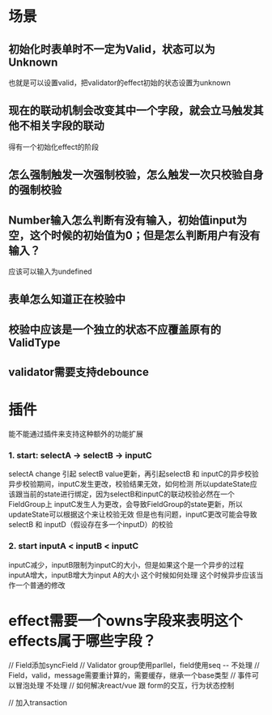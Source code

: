 # 场景
## 初始化时表单时不一定为Valid，状态可以为Unknown
也就是可以设置valid，把validator的effect初始的状态设置为unknown
## 现在的联动机制会改变其中一个字段，就会立马触发其他不相关字段的联动
得有一个初始化effect的阶段
## 怎么强制触发一次强制校验，怎么触发一次只校验自身的强制校验
## Number输入怎么判断有没有输入，初始值input为空，这个时候的初始值为0；但是怎么判断用户有没有输入？
应该可以输入为undefined
## 表单怎么知道正在校验中
## 校验中应该是一个独立的状态不应覆盖原有的ValidType
## validator需要支持debounce

# 插件
能不能通过插件来支持这种额外的功能扩展

### 1. start: selectA -> selectB -> inputC
selectA change 引起 selectB value更新，再引起selectB 和 inputC的异步校验
异步校验期间，inputC发生更改，校验结果无效，如何检测
所以updateState应该跟当前的state进行绑定，因为selectB和inputC的联动校验必然在一个FieldGroup上
inputC发生人为更改，会导致FieldGroup的state更新，所以updateState可以根据这个来让校验无效
但是也有问题，inputC更改可能会导致selectB 和 inputD（假设存在多一个inputD）的校验

### 2. start inputA < inputB < inputC
inputC减少，inputB限制为inputC的大小，但是如果这个是一个异步的过程
inputA增大，inputB增大为input A的大小
这个时候如何处理
这个时候异步应该当作一个普通的修改

# effect需要一个owns字段来表明这个effects属于哪些字段？


// Field添加syncField
// Validator group使用parllel，field使用seq -- 不处理
// Field，valid，message需要重计算的，需要缓存，继承一个base类型
// 事件可以冒泡处理 不处理
// 如何解决react/vue 跟 form的交互，行为状态控制

// 加入transaction